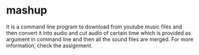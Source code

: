# mashup
It is a command line program to download from youtube music files and then convert it into audio and cut audio of certain time which is provided as argument in command line and then all the sound files are merged. For more information, check the assignment.
